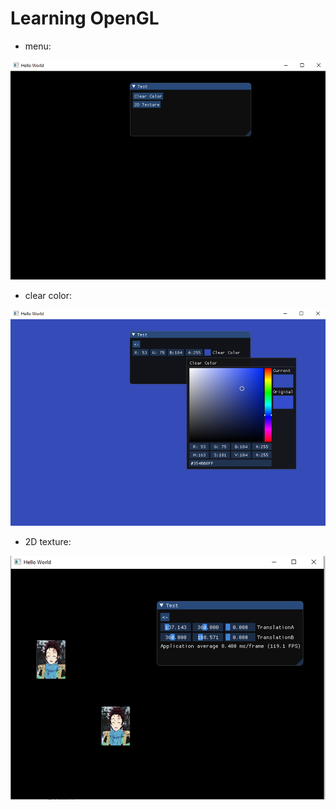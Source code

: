 # Learning OpenGL

- menu:

![](bin/menu.png)

- clear color:

![](bin/clear_color.png)

- 2D texture:

![](bin/2d_texture.png)


